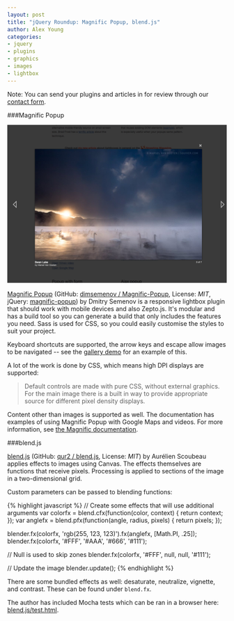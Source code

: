 ```yaml
---
layout: post
title: "jQuery Roundup: Magnific Popup, blend.js"
author: Alex Young
categories:
- jquery
- plugins
- graphics
- images
- lightbox
---
```


<div class="intro">
Note: You can send your plugins and articles in for review through our <a href="/contact.html">contact form</a>.
</div>

###Magnific Popup

![Magnific Popup](/images/posts/magnific-popup.png)

[Magnific Popup](http://dimsemenov.com/plugins/magnific-popup/) (GitHub: [dimsemenov / Magnific-Popup](https://github.com/dimsemenov/Magnific-Popup), License: _MIT_, jQuery: [magnific-popup](http://plugins.jquery.com/magnific-popup/)) by Dmitry Semenov is a responsive lightbox plugin that should work with mobile devices and also Zepto.js.  It's modular and has a build tool so you can generate a build that only includes the features you need.  Sass is used for CSS, so you could easily customise the styles to suit your project.

Keyboard shortcuts are supported, the arrow keys and escape allow images to be navigated -- see the [gallery demo](http://codepen.io/dimsemenov/pen/vKrqs) for an example of this.

A lot of the work is done by CSS, which means high DPI displays are supported:

> Default controls are made with pure CSS, without external graphics. For the main image there is a built in way to provide appropriate source for different pixel density displays.

Content other than images is supported as well.  The documentation has examples of using Magnific Popup with Google Maps and videos.  For more information, see [the Magnific documentation](http://dimsemenov.com/plugins/magnific-popup/documentation.html).

###blend.js

[blend.js](http://www.qur2.eu/blend.js/) (GitHub: [qur2 / blend.js](https://github.com/qur2/blend.js), License: _MIT_) by Aurélien Scoubeau applies effects to images using Canvas.  The effects themselves are functions that receive pixels.  Processing is applied to sections of the image in a two-dimensional grid.

Custom parameters can be passed to blending functions:

{% highlight javascript %}
// Create some effects that will use additional arguments
var colorfx = blend.cfx(function(color, context) { return context; });
var anglefx = blend.pfx(function(angle, radius, pixels) { return pixels; });

blender.fx(colorfx, 'rgb(255, 123, 123)').fx(anglefx, [Math.PI, .25]);
blender.fx(colorfx, '#FFF', '#AAA', '#666', '#111');

// Null is used to skip zones
blender.fx(colorfx, '#FFF', null, null, '#111');

// Update the image
blender.update();
{% endhighlight %}

There are some bundled effects as well: desaturate, neutralize, vignette, and contrast.  These can be found under `blend.fx`.

The author has included Mocha tests which can be ran in a browser here: [blend.js/test.html](http://www.qur2.eu/blend.js/test.html).
